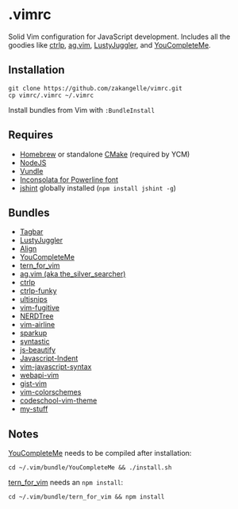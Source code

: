 # .vimrc

Solid Vim configuration for JavaScript development. Includes all the goodies like [ctrlp](https://github.com/kien/ctrlp.vim), [ag.vim](https://github.com/rking/ag.vim), [LustyJuggler](https://github.com/vim-scripts/LustyJuggler), and [YouCompleteMe](https://github.com/Valloric/YouCompleteMe).

## Installation
```
git clone https://github.com/zakangelle/vimrc.git
cp vimrc/.vimrc ~/.vimrc
```

Install bundles from Vim with `:BundleInstall`

## Requires
+ [Homebrew](http://brew.sh/) or standalone [CMake](http://www.cmake.org/cmake/resources/software.html) (required by YCM)
+ [NodeJS](https://github.com/joyent/node)
+ [Vundle](https://github.com/gmarik/Vundle.vim)
+ [Inconsolata for Powerline font](https://github.com/Lokaltog/powerline-fonts/tree/master/Inconsolata)
+ [jshint](https://www.npmjs.org/package/jshint) globally installed (`npm install jshint -g`)

## Bundles
+ [Tagbar](https://github.com/majutsushi/tagbar)
+ [LustyJuggler](https://github.com/vim-scripts/LustyJuggler)
+ [Align](https://github.com/vim-scripts/Align)
+ [YouCompleteMe](https://github.com/Valloric/YouCompleteMe)
+ [tern_for_vim](https://github.com/marijnh/tern_for_vim)
+ [ag.vim (aka the_silver_searcher)](https://github.com/rking/ag.vim)
+ [ctrlp](https://github.com/kien/ctrlp.vim)
+ [ctrlp-funky](https://github.com/tacahiroy/ctrlp-funky)
+ [ultisnips](https://github.com/SirVer/ultisnips)
+ [vim-fugitive](https://github.com/tpope/vim-fugitive)
+ [NERDTree](https://github.com/scrooloose/nerdtree)
+ [vim-airline](https://github.com/bling/vim-airline)
+ [sparkup](https://github.com/rstacruz/sparkup)
+ [syntastic](https://github.com/scrooloose/syntastic)
+ [js-beautify](https://github.com/einars/js-beautify)
+ [Javascript-Indent](https://github.com/pangloss/vim-javascript)
+ [vim-javascript-syntax](https://github.com/jelera/vim-javascript-syntax)
+ [webapi-vim](https://github.com/mattn/webapi-vim)
+ [gist-vim](https://github.com/mattn/gist-vim)
+ [vim-colorschemes](https://github.com/flazz/vim-colorschemes)
+ [codeschool-vim-theme](https://github.com/29decibel/codeschool-vim-theme)
+ [my-stuff](https://github.com/zakangelle/my-stuff)

## Notes
[YouCompleteMe](https://github.com/Valloric/YouCompleteMe) needs to be compiled after installation:

```
cd ~/.vim/bundle/YouCompleteMe && ./install.sh
```

[tern_for_vim](https://github.com/marijnh/tern_for_vim) needs an `npm install`:

```
cd ~/.vim/bundle/tern_for_vim && npm install
```
